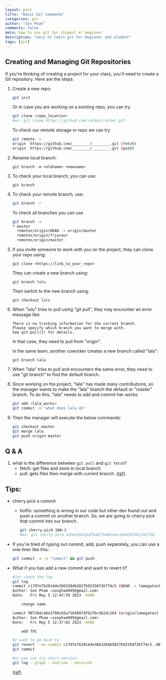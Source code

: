 ```yaml
---
layout: post
title: "Basic Git commands"
categories: git
author: "Son Pham"
comments: false
meta: how to use git for student or beginner
description: "easy to learn git for beginner and student"
tags: [git]
---
```


## Creating and Managing Git Repositories

If you're thinking of creating a project for your class, you'll need to create a Git repository. Here are the steps:

1. Create a new repo:
    ```bash
    git init
    ```
    Or in case you are working on a existing repo, you can try
    ```bash
    git clone <repo_location>
    #ex: git clone https://github.com/racket/racket.git
    ```

    To check our remote storage or repo we can try
    ```bash
    git remote -v
    origin  https://github.com/________/________.git (fetch)
    origin  https://github.com/________/________.git (push)
    ```

2. Rename local branch:
    ```
    git branch -m <oldname> <newname>
    ```

3. To check your local branch, you can use:
    ```
    git branch
    ```

4. To check your remote branch, use:
    ```bash
    git branch -r
    ```

    To check all branches you can use
      ```bash
      git branch -a
      * master
        remotes/origin/HEAD -> origin/master
        remotes/origin/frjaraur
        remotes/origin/master
      ```

5. If you invite someone to work with you on the project, they can clone your repo using:
    ```
    git clone <https://link_to_your_repo>
    ```

    They can create a new branch using:
    ```
    git branch lulu
    ```

    Then switch to the new branch using:
    ```
    git checkout lulu
    ```

6. When "lulu" tries to pull using "git pull", they may encounter an error message like:
    ```
    There is no tracking information for the current branch.
    Please specify which branch you want to merge with.
    See git-pull(1) for details.
    ```
    In that case, they need to pull from "origin".

    In the same team, another coworker creates a new branch called "lala":
    ```
    git branch lala
    ```

7. When "lala" tries to pull and encounters the same error, they need to use "git branch" to find the default branch.

8. Since working on the project, "lala" has made many contributions, so the manager wants to make the "lala" branch the default or "master" branch. To do this, "lala" needs to add and commit her works:
    ```bash
    git add <lala_works>
    git commit -m "what does lala do"
    ```

9. Then the manager will execute the below commands:
    ```bash
    git checkout master
    git merge lala
    git push origin master
    ```

## Q & A
1. what is the difference between `git pull` and `git fetch`?
    - fetch: get files and store in local branch
    - pull: gets files then merge with current branch. [(ref)](https://stackoverflow.com/questions/292357/what-is-the-difference-between-git-pull-and-git-fetch)

## Tips:

- cherry pick a commit
  - hotfix: something is wrong in our code but other dev found out and push a commit on another branch. So, we are going to cherry pick that commit into our branch.
    ```bash
    git cherry-pick SHA-1
    #ex: git cherry-pick a33e53b322dfba673a0614eca39d39f42c361758
    ```


- If you're tired of typing out commit, add, push separately, you can use a one-liner like this:
  ```bash
  git commit -a -m "commit" && git push
  ```

- What if you has add a new commit and want to revert it?
  ```bash
  #let check the log
  git log
  commit c1797e762814de3863284b5827b92358f26f74c5 (HEAD -> lamegaton)
  Author: Son Pham <sonpham995@gmail.com>
  Date:   Fri May 5 12:43:59 2023 -0400

      change name

  commit 99728dc46e3798cb5a7164697df62fbcdb2dc264 (origin/lamegaton)
  Author: Son Pham <sonpham995@gmail.com>
  Date:   Fri May 5 12:37:02 2023 -0400

      add TOC

  #I want to go back to 
  git revert --no-commit c1797e762814de3863284b5827b92358f26f74c5..HEAD
  git commit

  #or you can try short version
  git log --graph --oneline --decorate
  ```
  [(ref)](https://stackoverflow.com/a/21718540)




